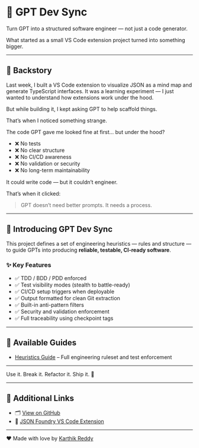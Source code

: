 # 🧠 GPT Dev Sync

Turn GPT into a structured software engineer — not just a code generator.

What started as a small VS Code extension project turned into something bigger.

---

## 📖 Backstory

Last week, I built a VS Code extension to visualize JSON as a mind map and generate TypeScript interfaces. It was a learning experiment — I just wanted to understand how extensions work under the hood.

But while building it, I kept asking GPT to help scaffold things.

That’s when I noticed something strange.

The code GPT gave me looked fine at first… but under the hood?

- ❌ No tests
- ❌ No clear structure
- ❌ No CI/CD awareness
- ❌ No validation or security
- ❌ No long-term maintainability

It could write code — but it couldn’t engineer.

That’s when it clicked:

> GPT doesn’t need better prompts. It needs a process.

---

## 🧠 Introducing GPT Dev Sync

This project defines a set of engineering heuristics — rules and structure — to guide GPTs into producing **reliable, testable, CI-ready software**.

### ✨ Key Features

- ✅ TDD / BDD / PDD enforced
- ✅ Test visibility modes (stealth to battle-ready)
- ✅ CI/CD setup triggers when deployable
- ✅ Output formatted for clean Git extraction
- ✅ Built-in anti-pattern filters
- ✅ Security and validation enforcement
- ✅ Full traceability using checkpoint tags

---

## 🔗 Available Guides

- [Heuristics Guide](./heuristics.md) – Full engineering ruleset and test enforcement

---

Use it. Break it. Refactor it. Ship it. 🚀


---

## 🔗 Additional Links

- 🗂️ [View on GitHub](https://github.com/karrthikreddychinasani/gpt-dev-sync)
- 🧩 [JSON Foundry VS Code Extension](https://marketplace.visualstudio.com/items?itemName=karthikchinasani.json-foundry)



---

❤️ Made with love by [Karthik Reddy](https://github.com/karrthikreddychinasani)
